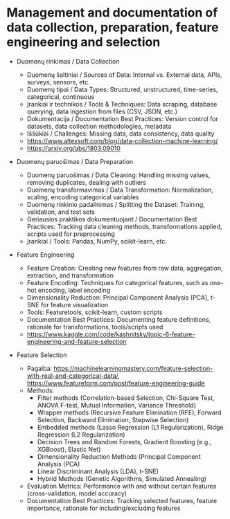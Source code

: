 # Management and documentation of data collection, preparation, feature engineering and selection

* Duomenų rinkimas / Data Collection
  * Duomenų šaltiniai / Sources of Data: Internal vs. External data, APIs, surveys, sensors, etc.
  * Duomenų tipai / Data Types: Structured, unstructured, time-series, categorical, continuous
  * Įrankiai ir technikos / Tools & Techniques: Data scraping, database querying, data ingestion from files (CSV, JSON, etc.)
  * Dokumentacija / Documentation Best Practices: Version control for datasets, data collection methodologies, metadata
  * Iššūkiai / Challenges: Missing data, data consistency, data quality
  * https://www.altexsoft.com/blog/data-collection-machine-learning/
  * https://arxiv.org/abs/1803.09010

* Duomenų paruošimas / Data Preparation
  * Duomenų paruošimas / Data Cleaning: Handling missing values, removing duplicates, dealing with outliers
  * Duomenų transformavimas / Data Transformation: Normalization, scaling, encoding categorical variables
  * Duomenų rinkinio padalinimas / Splitting the Dataset: Training, validation, and test sets
  * Geriausios praktikos dokumentuojant / Documentation Best Practices: Tracking data cleaning methods, transformations applied, scripts used for preprocessing
  * Įrankiai / Tools: Pandas, NumPy, scikit-learn, etc.
* Feature Engineering
  * Feature Creation: Creating new features from raw data, aggregation, extraction, and transformation
  * Feature Encoding: Techniques for categorical features, such as one-hot encoding, label encoding
  * Dimensionality Reduction: Principal Component Analysis (PCA), t-SNE for feature visualization
  * Tools: Featuretools, scikit-learn, custom scripts
  * Documentation Best Practices: Documenting feature definitions, rationale for transformations, tools/scripts used
  * https://www.kaggle.com/code/kashnitsky/topic-6-feature-engineering-and-feature-selection
* Feature Selection
  * Pagalba: https://machinelearningmastery.com/feature-selection-with-real-and-categorical-data/, https://www.featureform.com/post/feature-engineering-guide
  * Methods:
    * Filter methods (Correlation-based Selection, Chi-Square Test, ANOVA F-test, Mutual Information, Variance Threshold)
    * Wrapper methods (Recursive Feature Elimination (RFE), Forward Selection, Backward Elimination, Stepwise Selection)
    * Embedded methods (Lasso Regression (L1 Regularization), Ridge Regression (L2 Regularization)
    * Decision Trees and Random Forests, Gradient Boosting (e.g., XGBoost), Elastic Net)
    * Dimensionality Reduction Methods (Principal Component Analysis (PCA)
    * Linear Discriminant Analysis (LDA), t-SNE)
    * Hybrid Methods (Genetic Algorithms, Simulated Annealing)
  * Evaluation Metrics: Performance with and without certain features (cross-validation, model accuracy)
  * Documentation Best Practices: Tracking selected features, feature importance, rationale for including/excluding features
